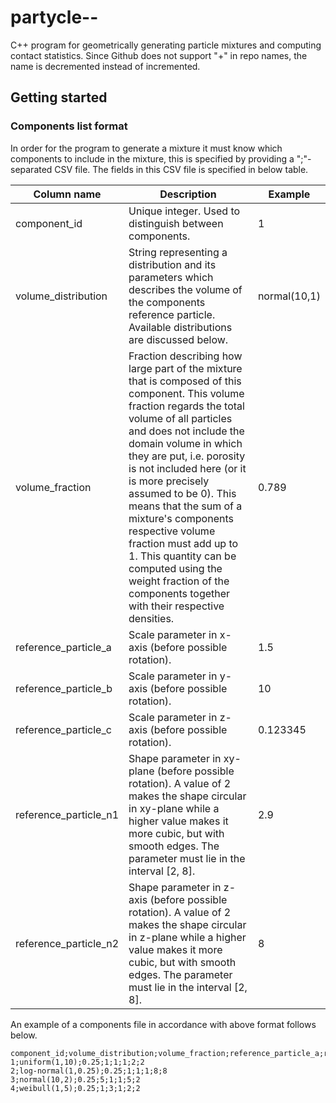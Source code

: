 # partycle--
C++ program for geometrically generating particle mixtures and computing contact statistics. Since Github does not support "+" in repo names, the name is decremented instead of incremented.

## Getting started


### Components list format
In order for the program to generate a mixture it must know which components to include in the mixture, this is specified by providing a ";"-separated CSV file. The fields in this CSV file is specified in below table.

| **Column name**       | **Description** | **Example**        |
| --------------------- | --------------- | ------------------ |
| component_id          | Unique integer. Used to distinguish between components.         | 1        |
| volume_distribution   | String representing a distribution and its parameters which describes the volume of the components reference particle. Available distributions are discussed below.	| normal(10,1) |
| volume_fraction       | Fraction describing how large part of the mixture that is composed of this component. This volume fraction regards the total volume of all particles and does not include the domain volume in which they are put, i.e. porosity is not included here (or it is more precisely assumed to be 0). This means that the sum of a mixture's components respective volume fraction must add up to 1. This quantity can be computed using the weight fraction of the components together with their respective densities. | 0.789	             |
| reference_particle_a  | Scale parameter in x-axis (before possible rotation).   	  | 1.5      |
| reference_particle_b  | Scale parameter in y-axis (before possible rotation).		  | 10       |
| reference_particle_c  | Scale parameter in z-axis (before possible rotation).		  | 0.123345 |
| reference_particle_n1 | Shape parameter in xy-plane (before possible rotation). A value of 2 makes the shape circular in xy-plane while a higher value makes it more cubic, but with smooth edges. The parameter must lie in the interval [2, 8].| 2.9      |
| reference_particle_n2 | Shape parameter in z-axis (before possible rotation). A value of 2 makes the shape circular in z-plane while a higher value makes it more cubic, but with smooth edges. The parameter must lie in the interval [2, 8].      | 8        |

An example of a components file in accordance with above format follows below.
```
component_id;volume_distribution;volume_fraction;reference_particle_a;reference_particle_b;reference_particle_c;reference_particle_n1;reference_particle_n2
1;uniform(1,10);0.25;1;1;1;2;2
2;log-normal(1,0.25);0.25;1;1;1;8;8
3;normal(10,2);0.25;5;1;1;5;2
4;weibull(1,5);0.25;1;3;1;2;2
```
